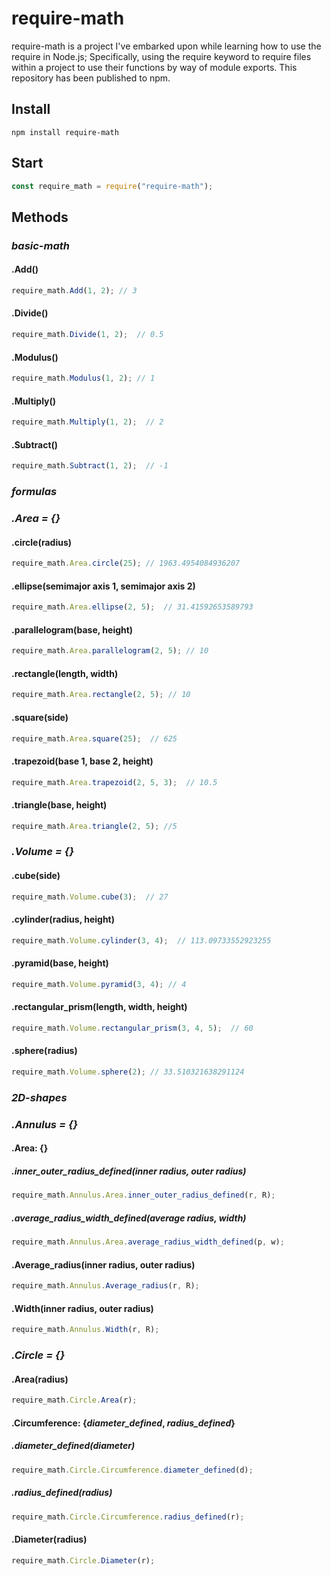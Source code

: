 # require-math
require-math is a project I've embarked upon while learning how to use the require in Node.js; Specifically, using the require keyword to require files within a project to use their functions by way of module exports. This repository has been published to npm.
## Install
```
npm install require-math
```
## Start
```javascript
const require_math = require("require-math");
```
## Methods
### *basic-math*
#### .Add()
```javascript
require_math.Add(1, 2); // 3
```
#### .Divide()
```javascript
require_math.Divide(1, 2);  // 0.5
```
#### .Modulus()
```javascript
require_math.Modulus(1, 2); // 1
```
#### .Multiply()
```javascript
require_math.Multiply(1, 2);  // 2
```
#### .Subtract()
```javascript
require_math.Subtract(1, 2);  // -1
```
### *formulas*
### *.Area = {}* 
#### .circle(radius)
```javascript
require_math.Area.circle(25); // 1963.4954084936207
```
#### .ellipse(semimajor axis 1, semimajor axis 2)
```javascript
require_math.Area.ellipse(2, 5);  // 31.41592653589793
```
#### .parallelogram(base, height)
```javascript
require_math.Area.parallelogram(2, 5); // 10
```
#### .rectangle(length, width)
```javascript
require_math.Area.rectangle(2, 5); // 10
```
#### .square(side)
```javascript
require_math.Area.square(25);  // 625
```
#### .trapezoid(base 1, base 2, height)
```javascript
require_math.Area.trapezoid(2, 5, 3);  // 10.5
```
#### .triangle(base, height)
```javascript
require_math.Area.triangle(2, 5); //5
```

### *.Volume = {}* 
#### .cube(side)
```javascript
require_math.Volume.cube(3);  // 27
```
#### .cylinder(radius, height)
```javascript
require_math.Volume.cylinder(3, 4);  // 113.09733552923255
```
#### .pyramid(base, height)
```javascript
require_math.Volume.pyramid(3, 4); // 4
```
#### .rectangular_prism(length, width, height)
```javascript
require_math.Volume.rectangular_prism(3, 4, 5);  // 60
```
#### .sphere(radius)
```javascript
require_math.Volume.sphere(2); // 33.510321638291124
```

### *2D-shapes*
### *.Annulus = {}*
#### .Area: {}
##### .inner_outer_radius_defined(inner radius, outer radius)
```javascript
require_math.Annulus.Area.inner_outer_radius_defined(r, R);
```
##### .average_radius_width_defined(average radius, width)
```javascript
require_math.Annulus.Area.average_radius_width_defined(p, w);
```
#### .Average_radius(inner radius, outer radius)
```javascript
require_math.Annulus.Average_radius(r, R);
```
#### .Width(inner radius, outer radius)
```javascript
require_math.Annulus.Width(r, R);
```
### *.Circle = {}*
#### .Area(radius)
```javascript
require_math.Circle.Area(r);
```
#### .Circumference: {*diameter_defined*, *radius_defined*}
##### .diameter_defined(diameter)
```javascript
require_math.Circle.Circumference.diameter_defined(d);
```
##### .radius_defined(radius)
```javascript
require_math.Circle.Circumference.radius_defined(r);
```
#### .Diameter(radius)
```javascript
require_math.Circle.Diameter(r);
```